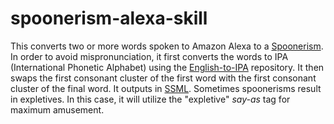 # spoonerism-alexa-skill

This converts two or more words spoken to Amazon Alexa to a [Spoonerism](https://en.wikipedia.org/wiki/Spoonerism). In order to avoid mispronunciation, it first converts the words to IPA (International Phonetic Alphabet) using the [English-to-IPA](https://github.com/mphilli/English-to-IPA) repository. It then swaps the first consonant cluster of the first word with the first consonant cluster of the final word. It outputs in [SSML](https://developer.amazon.com/en-US/docs/alexa/custom-skills/speech-synthesis-markup-language-ssml-reference.html). Sometimes spoonerisms result in expletives. In this case, it will utilize the "expletive" *say-as* tag for maximum amusement.